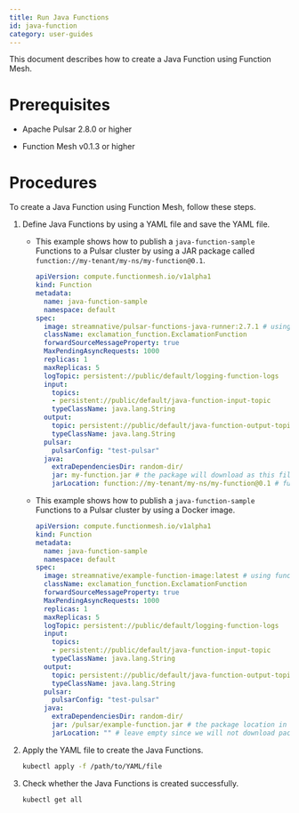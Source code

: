```yaml
---
title: Run Java Functions
id: java-function
category: user-guides
---
```


This document describes how to create a Java Function using Function Mesh.

# Prerequisites

- Apache Pulsar 2.8.0 or higher

- Function Mesh v0.1.3 or higher

# Procedures

To create a Java Function using Function Mesh, follow these steps.

1. Define Java Functions by using a YAML file and save the YAML file.

   - This example shows how to publish a `java-function-sample` Functions to a Pulsar cluster by using a JAR package called `function://my-tenant/my-ns/my-function@0.1`.

        ```yaml
        apiVersion: compute.functionmesh.io/v1alpha1
        kind: Function
        metadata:
          name: java-function-sample
          namespace: default
        spec:
          image: streamnative/pulsar-functions-java-runner:2.7.1 # using java function runner
          className: exclamation_function.ExclamationFunction
          forwardSourceMessageProperty: true
          MaxPendingAsyncRequests: 1000
          replicas: 1
          maxReplicas: 5
          logTopic: persistent://public/default/logging-function-logs
          input:
            topics:
            - persistent://public/default/java-function-input-topic
            typeClassName: java.lang.String
          output:
            topic: persistent://public/default/java-function-output-topic
            typeClassName: java.lang.String
          pulsar:
            pulsarConfig: "test-pulsar"
          java:
            extraDependenciesDir: random-dir/
            jar: my-function.jar # the package will download as this filename.
            jarLocation: function://my-tenant/my-ns/my-function@0.1 # function package URL
        ```

   - This example shows how to publish a `java-function-sample` Functions to a Pulsar cluster by using a Docker image.

      ```yaml
      apiVersion: compute.functionmesh.io/v1alpha1
      kind: Function
      metadata:
        name: java-function-sample
        namespace: default
      spec:
        image: streamnative/example-function-image:latest # using function image here
        className: exclamation_function.ExclamationFunction
        forwardSourceMessageProperty: true
        MaxPendingAsyncRequests: 1000
        replicas: 1
        maxReplicas: 5
        logTopic: persistent://public/default/logging-function-logs
        input:
          topics:
          - persistent://public/default/java-function-input-topic
          typeClassName: java.lang.String
        output:
          topic: persistent://public/default/java-function-output-topic
          typeClassName: java.lang.String
        pulsar:
          pulsarConfig: "test-pulsar"
        java:
          extraDependenciesDir: random-dir/
          jar: /pulsar/example-function.jar # the package location in image
          jarLocation: "" # leave empty since we will not download package from Pulsar Packages
      ```

2. Apply the YAML file to create the Java Functions.

    ```bash
    kubectl apply -f /path/to/YAML/file
    ```

3. Check whether the Java Functions is created successfully.

    ```bash
    kubectl get all
    ```
